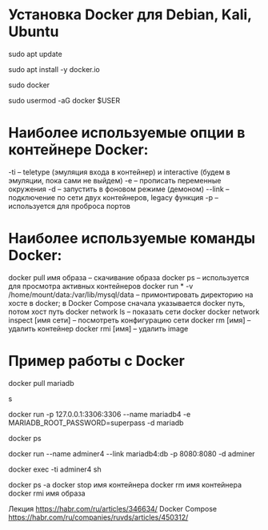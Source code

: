 # Установка Docker для Debian, Kali, Ubuntu

<!-- Для начала обновим список доступных пакетов -->

sudo apt update

<!-- Далее установим docker.io -->

sudo apt install -y docker.io

<!-- Проверим, что всё работает -->

sudo docker

<!-- Затем для удобства разрешим запуск контейнеров без запроса пароля -->

sudo usermod -aG docker $USER

<!-- Осталось выйти из своей сессии или перезагрузить машину, чтобы изменения применились. -->

# Наиболее используемые опции в контейнере Docker:

-ti – teletype (эмуляция входа в контейнер) и interactive (будем в эмуляции, пока сами не выйдем)
-e – прописать переменные окружения
-d – запустить в фоновом режиме (демоном)
--link – подключение по сети двух контейнеров, legacy функция
-p – используется для проброса портов

# Наиболее используемые команды Docker:

docker pull имя образа – скачивание образа
docker ps – используется для просмотра активных контейнеров
docker run \* -v /home/mount/data:/var/lib/mysql/data – примонтировать директорию на хосте в docker; в Docker Compose сначала указывается docker путь, потом хост путь
docker network ls – показать сети docker
docker network inspect [имя сети] – посмотреть конфигурацию сети
docker rm [имя] – удалить контейнер
docker rmi [имя] – удалить image

# Пример работы с Docker

<!-- Скачиваем контейнер -->

docker pull mariadb

<!-- просмотрим информацию о нашем скаченном образе -->

s

<!-- запустим контейнер с пробросом порта 3306 наружу контейнера, именем mariadb и root-паролем: -->

docker run -p 127.0.0.1:3306:3306 --name mariadb4 -e MARIADB_ROOT_PASSWORD=superpass -d mariadb

<!-- посмотрим список запущенных контейнеров -->

docker ps

<!-- запустим еще один контейнер и свяжем его с предыдущим по сети: -->

docker run --name adminer4 --link mariadb4:db -p 8080:8080 -d adminer

<!-- подключимся к контейнеру с помощью оболочки sh  (Dsqnb ctrl+D)-->

docker exec -ti adminer4 sh

<!-- вывести все контейнеры и запущенные, и не запущенные -->

docker ps -a
docker stop имя контейнера
docker rm имя контейнера
docker rmi имя образа

Лекция https://habr.com/ru/articles/346634/
Docker Compose https://habr.com/ru/companies/ruvds/articles/450312/
